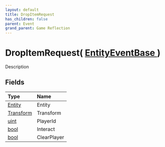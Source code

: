 ```yaml
---
layout: default
title: DropItemRequest
has_children: false
parent: Event
grand_parent: Game Reflection
---
```

# DropItemRequest( [ EntityEventBase ](/riftbreaker-wiki/docs/game-reflection/events/entity_event_base/) )
Description 

## Fields

| Type | Name |
|:----------|:--------------|
| [Entity](/riftbreaker-wiki/docs/game-reflection/classes/entity/) | Entity |
| [Transform](/riftbreaker-wiki/docs/game-reflection/classes/transform/) | Transform |
| [uint](/riftbreaker-wiki/docs/game-reflection/components/uint/) | PlayerId |
| [bool](/riftbreaker-wiki/docs/game-reflection/components/bool/) | Interact |
| [bool](/riftbreaker-wiki/docs/game-reflection/components/bool/) | ClearPlayer |

